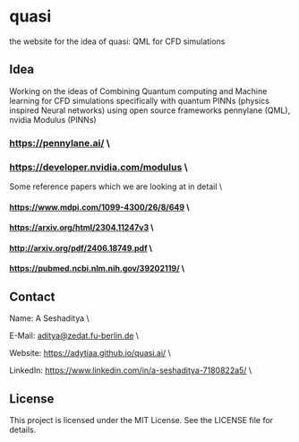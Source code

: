 # quasi  

the website for the idea of quasi: QML for CFD simulations

## Idea

Working on the ideas of Combining Quantum computing and Machine learning for CFD simulations specifically with quantum PINNs (physics inspired Neural networks) using open source frameworks pennylane (QML), nvidia Modulus (PINNs)

### https://pennylane.ai/  \
### https://developer.nvidia.com/modulus \

Some reference papers which we are looking at in detail \

#### https://www.mdpi.com/1099-4300/26/8/649 \
#### https://arxiv.org/html/2304.11247v3    \
#### http://arxiv.org/pdf/2406.18749.pdf    \
#### https://pubmed.ncbi.nlm.nih.gov/39202119/  \      


## Contact

Name: A Seshaditya \

E-Mail: aditya@zedat.fu-berlin.de \

Website: https://adytiaa.github.io/quasi.ai/ \

LinkedIn: https://www.linkedin.com/in/a-seshaditya-7180822a5/  \


## License

This project is licensed under the MIT License. See the LICENSE file for details.

